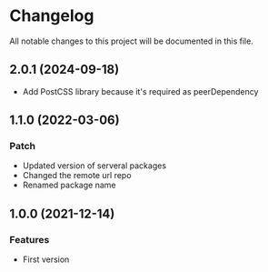 # Changelog

All notable changes to this project will be documented in this file.

## 2.0.1 (2024-09-18)

- Add PostCSS library because it's required as peerDependency

## 1.1.0 (2022-03-06)

### Patch

- Updated version of serveral packages
- Changed the remote url repo
- Renamed package name

## 1.0.0 (2021-12-14)

### Features

- First version
